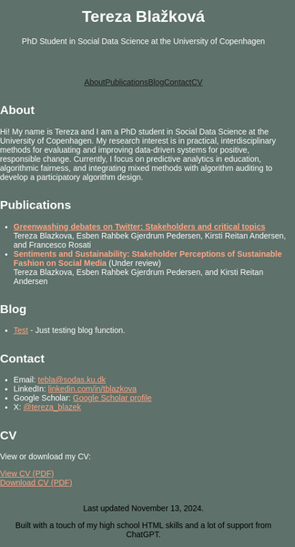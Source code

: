 <html lang="en">
<head>
<meta charset="UTF-8">
<meta name="viewport" content="width=device-width, initial-scale=1.0">
<title>Tereza Blažková - Academic Website</title>
<style>
html, body {
margin: 0;
padding: 0;
height: 100%;
background-color: #5E716A;
color: #fff;
font-family: Arial, sans-serif;
box-sizing: border-box;
}

header {
background-color: #5E716A;
color: #fff;
padding: 1rem;
text-align: center;
border-radius: 8px 8px 0 0;
}

- {
margin: 0;
padding: 0;
box-sizing: border-box;
}

.header-container, .container {
max-width: 800px;
margin: 2rem auto;
width: 100%;
}
nav {
display: flex;
justify-content: center;
background-color: #5E716A ;   <!-- background-color: #333; -->
padding: 0.5rem;
border-radius: 0 0 8px 8px;
flex-wrap: wrap; /* Allows wrapping on smaller screens */
}

nav a {
color: #fea585;
padding: 1rem;
text-decoration: none;
flex: 1 1 auto; /* Flex-grow, flex-shrink, flex-basis for better wrapping */
text-align: center; /* Center text in each link */
font-weight: bold; /* Makes the text bold */
}

/* Responsive adjustments for small screens */
@media (max-width: 600px) {
nav a {
padding: 0.5rem;
font-size: 0.9rem; /* Reduce font size for smaller screens */
}
.header-container, .container {
margin: 1rem auto; /* Reduce margins to fit better on small screens */
}
footer {
font-size: 0.8rem; /* Reduce footer text size */
}
}

section {
margin-bottom: 2rem;
padding: 1rem;
background-color:  #5E716A ; <!--#333; -->
border-radius: 8px;
}

footer {
text-align: center;
padding: 1rem;
background-color: #111;
position: fixed;
width: 100%;
bottom: 0;
}

a {
color: #fff;
text-decoration: none;
}

/* Hide unwanted link generated by GitHub Pages */
a[href="https://tereza-blazkova.github.io/"] {
display: none;
}
</style>
</head>
<body>
<div class="header-container">
<header>
<h1>Tereza Blažková</h1>
<p>PhD Student in Social Data Science at the University of Copenhagen</p>
<!--<p><span style="background-color: pink; color: black;">(WEBSITE UNDER CONSTRUCTION)</span></p>-->
</header>
<!-- English Navigation -->
<nav id="english-nav">
<a href="#about">About</a>
<a href="#publications">Publications</a>
<a href="#blog">Blog</a>
<a href="#contact">Contact</a>
<a href="#cv">CV</a>
</nav>
<!-- Czech Navigation -->

</div>
<!-- English Content -->
<div id="english-content" class="container">
<section id="about">
<h2>About</h2>
<p>Hi! My name is Tereza and I am a PhD student in Social Data Science at the University of Copenhagen. My research interest is in practical, interdisciplinary methods for evaluating and improving data-driven systems for positive, responsible change. Currently, I focus on predictive analytics in education, algorithmic fairness, and integrating mixed methods with algorithm auditing to develop a participatory algorithm design.
</p>
</section>
<section id="publications">
    <h2>Publications</h2>
    <ul>
        <li>
            <a href="https://www.sciencedirect.com/science/article/pii/S0959652623034182" style="color: #fea585; font-weight: bold;" target="_blank">Greenwashing debates on Twitter: Stakeholders and critical topics</a>
            <br>
            Tereza Blazkova, Esben Rahbek Gjerdrum Pedersen, Kirsti Reitan Andersen, and Francesco Rosati
        </li>
        <li>
            <a style="color: #fea585; font-weight: bold;">Sentiments and Sustainability: Stakeholder Perceptions of Sustainable Fashion on Social Media</a> (Under review)
            <br>
            Tereza Blazkova, Esben Rahbek Gjerdrum Pedersen, and Kirsti Reitan Andersen
        </li>
    </ul>
</section>
<section id="blog">
<h2>Blog</h2>
<ul>
<li><a href="blog-test.html" style="color: #fea585;">Test</a> - Just testing blog function.</li>
</ul>
</section>
<section id="contact">
<h2>Contact</h2>
<ul>
<li>Email: <a href="mailto:tebla@sodas.ku.dk" style="color: #fea585;">tebla@sodas.ku.dk</a></li>
<li>LinkedIn: <a href="https://www.linkedin.com/in/tblazkova/" style="color: #fea585;" target="_blank">linkedin.com/in/tblazkova</a></li>
<li>Google Scholar: <a href="https://scholar.google.com/citations?user=BPCG6uoAAAAJ&hl=cs" style="color: #fea585;" target="_blank">Google Scholar profile</a></li>
<li>X: <a href="https://twitter.com/tereza_blazek" style="color: #fea585;" target="_blank">@tereza_blazek</a></li>
</ul>
</section>
<section id="cv">
<h2>CV</h2>
<p>View or download my CV:</p>
<a href="cv.pdf" target="_blank" style="color: #fea585;">View CV (PDF)</a>
<br>
<a href="cv.pdf" download style="color: #fea585;">Download CV (PDF)</a>
</section>
<section id="footer">
    <h2></h2>
    <p style="text-align: center; color: black;">Last updated November 13, 2024.</p>
    <p style="text-align: center; color: black;">Built with a touch of my high school HTML skills and a lot of support from ChatGPT.</p>
</section>

</div>

</body>
</html>
